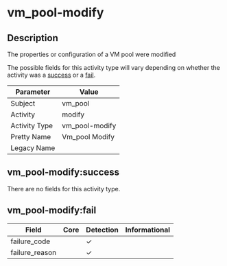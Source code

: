 vm_pool-modify
==============

Description
-----------
The properties or configuration of a VM pool were modified

The possible fields for this activity type will vary depending on whether the activity was a [success](#vm_pool-modifysuccess) or a [fail](#vm_pool-modifyfail).

| Parameter     | Value          |
| ------------- | -------------- |
| Subject       | vm_pool        |
| Activity      | modify         |
| Activity Type | vm_pool-modify |
| Pretty Name   | Vm_pool Modify |
| Legacy Name   |                |

vm_pool-modify:success
----------------------

There are no fields for this activity type.


vm_pool-modify:fail
-------------------

| Field          | Core | Detection | Informational |
| -------------- | ---- | --------- | ------------- |
| failure_code   |      | &#10003;  |               |
| failure_reason |      | &#10003;  |               |